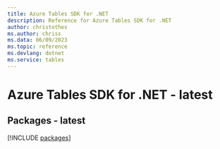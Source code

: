 ```yaml
---
title: Azure Tables SDK for .NET
description: Reference for Azure Tables SDK for .NET
author: christothes
ms.author: chriss
ms.data: 06/09/2023
ms.topic: reference
ms.devlang: dotnet
ms.service: tables
---
```

# Azure Tables SDK for .NET - latest
## Packages - latest
[!INCLUDE [packages](tables-index.md)]